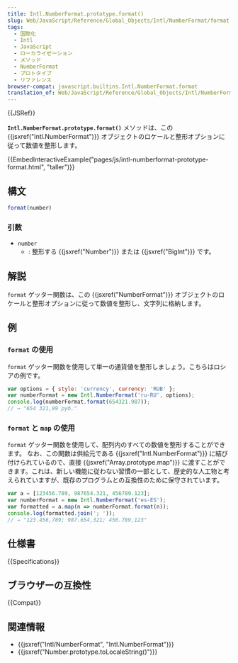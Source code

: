 ```yaml
---
title: Intl.NumberFormat.prototype.format()
slug: Web/JavaScript/Reference/Global_Objects/Intl/NumberFormat/format
tags:
  - 国際化
  - Intl
  - JavaScript
  - ローカライゼーション
  - メソッド
  - NumberFormat
  - プロトタイプ
  - リファレンス
browser-compat: javascript.builtins.Intl.NumberFormat.format
translation_of: Web/JavaScript/Reference/Global_Objects/Intl/NumberFormat/format
---
```

{{JSRef}}

**`Intl.NumberFormat.prototype.format()`** メソッドは、この {{jsxref("Intl.NumberFormat")}} オブジェクトのロケールと整形オプションに従って数値を整形します。

{{EmbedInteractiveExample("pages/js/intl-numberformat-prototype-format.html", "taller")}}

<!-- このデモのソースファイルは GitHub リポジトリに格納されています。デモプロジェクトに協力したい場合は、 https://github.com/mdn/interactive-examples をクローンしてプルリクエストを送信してください。 -->

## 構文

```js
format(number)
```

### 引数

- `number`
  - : 整形する {{jsxref("Number")}} または {{jsxref("BigInt")}} です。

## 解説

`format` ゲッター関数は、この {{jsxref("NumberFormat")}} オブジェクトのロケールと整形オプションに従って数値を整形し、文字列に格納します。

## 例

### `format` の使用

`format` ゲッター関数を使用して単一の通貨値を整形しましょう。こちらはロシアの例です。

```js
var options = { style: 'currency', currency: 'RUB' };
var numberFormat = new Intl.NumberFormat('ru-RU', options);
console.log(numberFormat.format(654321.987));
// → "654 321,99 руб."
```

### `format` と `map` の使用

`format` ゲッター関数を使用して、配列内のすべての数値を整形することができます。
なお、この関数は供給元である {{jsxref("Intl.NumberFormat")}} に結び付けられているので、直接 {{jsxref("Array.prototype.map")}} に渡すことができます。これは、新しい機能に従わない習慣の一部として、歴史的な人工物と考えられていますが、既存のプログラムとの互換性のために保守されています。

```js
var a = [123456.789, 987654.321, 456789.123];
var numberFormat = new Intl.NumberFormat('es-ES');
var formatted = a.map(n => numberFormat.format(n));
console.log(formatted.join('; '));
// → "123.456,789; 987.654,321; 456.789,123"
```

## 仕様書

{{Specifications}}

## ブラウザーの互換性

{{Compat}}

## 関連情報

- {{jsxref("Intl/NumberFormat", "Intl.NumberFormat")}}
- {{jsxref("Number.prototype.toLocaleString()")}}
